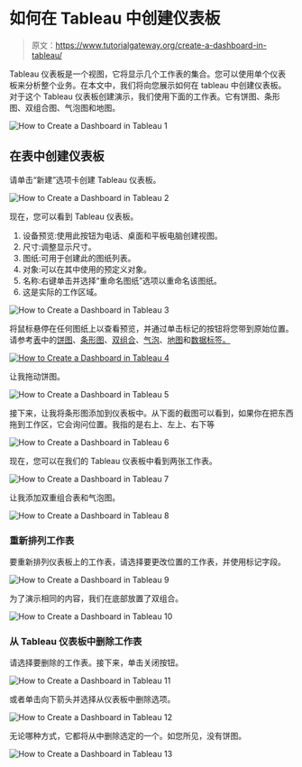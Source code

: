 # 如何在 Tableau 中创建仪表板

> 原文：<https://www.tutorialgateway.org/create-a-dashboard-in-tableau/>

Tableau 仪表板是一个视图，它将显示几个工作表的集合。您可以使用单个仪表板来分析整个业务。在本文中，我们将向您展示如何在 tableau 中创建仪表板。对于这个 Tableau 仪表板创建演示，我们使用下面的工作表。它有饼图、条形图、双组合图、气泡图和地图。

![How to Create a Dashboard in Tableau 1](img/0aaa2dc1797331ed763835c6be3b94b8.png)

## 在表中创建仪表板

请单击“新建”选项卡创建 Tableau 仪表板。

![How to Create a Dashboard in Tableau 2](img/4557f3ee2274971c6ac92bb98303c61b.png)

现在，您可以看到 Tableau 仪表板。

1.  设备预览:使用此按钮为电话、桌面和平板电脑创建视图。
2.  尺寸:调整显示尺寸。
3.  图纸:可用于创建此的图纸列表。
4.  对象:可以在其中使用的预定义对象。
5.  名称:右键单击并选择“重命名图纸”选项以重命名该图纸。
6.  这是实际的工作区域。

![How to Create a Dashboard in Tableau 3](img/1739a4cd9a5841bace0cd233d9830208.png)

将鼠标悬停在任何图纸上以查看预览，并通过单击标记的按钮将您带到原始位置。请参考[表](https://www.tutorialgateway.org/tableau/)中的[饼图](https://www.tutorialgateway.org/pie-chart-in-tableau/)、[条形图](https://www.tutorialgateway.org/bar-chart-in-tableau/)、[双组合](https://www.tutorialgateway.org/tableau-dual-combination-chart/)、[气泡](https://www.tutorialgateway.org/tableau-bubble-chart/)、[地图](https://www.tutorialgateway.org/maps-in-tableau/)和[数据标签。](https://www.tutorialgateway.org/data-labels-in-tableau-reports/)

[![How to Create a Dashboard in Tableau 4](img/09684f5668ebb1030ab363d4118c2f8c.png)](https://www.tutorialgateway.org/data-labels-in-tableau-reports/)

让我拖动饼图。

![How to Create a Dashboard in Tableau 5](img/98037b0f4352714bd2b4568a04b695f1.png)

接下来，让我将条形图添加到仪表板中。从下面的截图可以看到，如果你在把东西拖到工作区，它会询问位置。我指的是右上、左上、右下等

![How to Create a Dashboard in Tableau 6](img/0ac8e25f5fbeca1b94f72435550b70a2.png)

现在，您可以在我们的 Tableau 仪表板中看到两张工作表。

![How to Create a Dashboard in Tableau 7](img/4a5bf5b0d9d6c4bdf37183188aed78d8.png)

让我添加双重组合表和气泡图。

![How to Create a Dashboard in Tableau 8](img/6e03b7dae0b3f91298a66e839d0b54c8.png)

### 重新排列工作表

要重新排列仪表板上的工作表，请选择要更改位置的工作表，并使用标记字段。

![How to Create a Dashboard in Tableau 9](img/c5b83a2e326462de508879a333dfaccd.png)

为了演示相同的内容，我们在底部放置了双组合。

![How to Create a Dashboard in Tableau 10](img/e82efc43339d84bf0ee2fac3a7bb63d1.png)

### 从 Tableau 仪表板中删除工作表

请选择要删除的工作表。接下来，单击关闭按钮。

![How to Create a Dashboard in Tableau 11](img/0cb3fe4d2f0768af952d0ec3dff8416c.png)

或者单击向下箭头并选择从仪表板中删除选项。

![How to Create a Dashboard in Tableau 12](img/2216af03365eccb0a0dfbf4df2864ff0.png)

无论哪种方式，它都将从中删除选定的一个。如您所见，没有饼图。

![How to Create a Dashboard in Tableau 13](img/2af586128c4712c9d63ae3de8337203a.png)